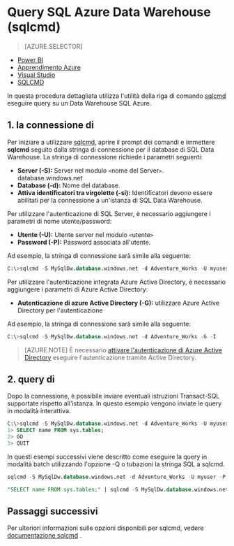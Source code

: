<properties
   pageTitle="Query SQL Azure Data Warehouse (sqlcmd) | Microsoft Azure"
   description="Invio di query Warehouse di dati di SQL Azure con sqlcmd utilità della riga di comando."
   services="sql-data-warehouse"
   documentationCenter="NA"
   authors="sonyam"
   manager="barbkess"
   editor=""/>

<tags
   ms.service="sql-data-warehouse"
   ms.devlang="NA"
   ms.topic="get-started-article"
   ms.tgt_pltfrm="NA"
   ms.workload="data-services"
   ms.date="09/06/2016"
   ms.author="barbkess;sonyama"/>

# <a name="query-azure-sql-data-warehouse-sqlcmd"></a>Query SQL Azure Data Warehouse (sqlcmd)

> [AZURE.SELECTOR]
- [Power BI](sql-data-warehouse-get-started-visualize-with-power-bi.md)
- [Apprendimento Azure](sql-data-warehouse-get-started-analyze-with-azure-machine-learning.md)
- [Visual Studio](sql-data-warehouse-query-visual-studio.md)
- [SQLCMD](sql-data-warehouse-get-started-connect-sqlcmd.md) 

In questa procedura dettagliata utilizza l'utilità della riga di comando [sqlcmd][] eseguire query su un Data Warehouse SQL Azure.  

## <a name="1-connect"></a>1. la connessione di

Per iniziare a utilizzare [sqlcmd][], aprire il prompt dei comandi e immettere **sqlcmd** seguito dalla stringa di connessione per il database di SQL Data Warehouse. La stringa di connessione richiede i parametri seguenti:

+ **Server (-S):** Server nel modulo `<`nome del Server`>`. database.windows.net
+ **Database (-d):** Nome del database.
+ **Attiva identificatori tra virgolette (-si):** Identificatori devono essere abilitati per la connessione a un'istanza di SQL Data Warehouse.

Per utilizzare l'autenticazione di SQL Server, è necessario aggiungere i parametri di nome utente/password:

+ **Utente (-U):** Utente server nel modulo `<`utente`>`
+ **Password (-P):** Password associata all'utente.

Ad esempio, la stringa di connessione sarà simile alla seguente:

```sql
C:\>sqlcmd -S MySqlDw.database.windows.net -d Adventure_Works -U myuser -P myP@ssword -I
```

Per utilizzare l'autenticazione integrata Azure Active Directory, è necessario aggiungere i parametri di Azure Active Directory:

+ **Autenticazione di azure Active Directory (-G):** utilizzare Azure Active Directory per l'autenticazione

Ad esempio, la stringa di connessione sarà simile alla seguente:

```sql
C:\>sqlcmd -S MySqlDw.database.windows.net -d Adventure_Works -G -I
```

> [AZURE.NOTE] È necessario [attivare l'autenticazione di Azure Active Directory](sql-data-warehouse-authentication.md) eseguire l'autenticazione tramite Active Directory.

## <a name="2-query"></a>2. query di

Dopo la connessione, è possibile inviare eventuali istruzioni Transact-SQL supportate rispetto all'istanza.  In questo esempio vengono inviate le query in modalità interattiva.

```sql
C:\>sqlcmd -S MySqlDw.database.windows.net -d Adventure_Works -U myuser -P myP@ssword -I
1> SELECT name FROM sys.tables;
2> GO
3> QUIT
```

In questi esempi successivi viene descritto come eseguire la query in modalità batch utilizzando l'opzione -Q o tubazioni la stringa SQL a sqlcmd.

```sql
sqlcmd -S MySqlDw.database.windows.net -d Adventure_Works -U myuser -P myP@ssword -I -Q "SELECT name FROM sys.tables;"
```

```sql
"SELECT name FROM sys.tables;" | sqlcmd -S MySqlDw.database.windows.net -d Adventure_Works -U myuser -P myP@ssword -I > .\tables.out
```

## <a name="next-steps"></a>Passaggi successivi

Per ulteriori informazioni sulle opzioni disponibili per sqlcmd, vedere [documentazione sqlcmd][sqlcmd] .

<!--Image references-->

<!--Article references-->

<!--MSDN references--> 
[SQLCMD]: https://msdn.microsoft.com/library/ms162773.aspx
[Azure portal]: https://portal.azure.com

<!--Other Web references-->
